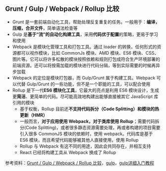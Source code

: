 ## Grunt / Gulp / Webpack / Rollup 比较



- Grunt 是一套前端自动化工具，帮助处理反复重复的任务。一般用于：**编译，压缩，合并文件**，简单语法检查等
- Gulp 是**基于“流”的自动化构建工具**，采用**代码优于配置**的策略，更易于学习和使用
- Webpack 是模块化管理工具和打包工具。通过 loader 的转换，任何形式的资源都可以视作模块，比如 CommonJs 模块、AMD 模块、ES6 模块、CSS、图片等。它可以将许多松散的模块按照依赖和规则打包成符合生产环境部署的前端资源。还可以将按需加载的模块进行代码分隔，等到实际需要的时候再异步加载
- Webpack 的定位是模块打包器，而 Gulp/Grunt 属于构建工具。Webpack 可以代替 Gulp/Grunt 的一些功能，但不是一个职能的工具，可以配合使用
- Rollup 是下一代**ES6 模块化工具**，它最大的亮点是利用 ES6 模块设计，生成更**简洁**、更简单的代码。尽可能高效地构建出能够直接被其它 JavaScript 库引用的模块
  - 基于权衡，Rollup 目前还**不支持代码拆分（Code Splitting）和模块的热更新（HMR）**
  - 一般而言，**对于应用使用 Webpack，对于类库使用 Rollup**；需要代码拆分(Code Splitting)，或者很多静态资源需要处理，再或者构建的项目需要引入很多 CommonJS 模块的依赖时，使用 webpack。代码库是基于 ES6 模块，而且希望代码能够被其他人直接使用，使用 Rollup
  - Rollup 与 Webpack 有这不同的用途，因此会共同存在，并相互支持
  - React 已经将构建工具从 Webpack 换成了 Rollup

参考资料：[Grunt / Gulp / Webpack / Rollup 比较](https://www.imooc.com/article/20603)，[gulp](https://blog.csdn.net/qq_39125445/article/details/97394438)，[gulp详细入门教程](https://blog.csdn.net/x550392236/article/details/77117023?utm_medium=distribute.pc_relevant.none-task-blog-BlogCommendFromMachineLearnPai2-3.compare&depth_1-utm_source=distribute.pc_relevant.none-task-blog-BlogCommendFromMachineLearnPai2-3.compare)

